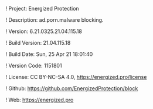 ! Project: Energized Protection

! Description: ad.porn.malware blocking.

! Version: 6.21.0325.21.04.115.18

! Build Version: 21.04.115.18

! Build Date: Sun, 25 Apr 21 18:01:40

! Version Code: 1151801

! License: CC BY-NC-SA 4.0, https://energized.pro/license

! Github: https://github.com/EnergizedProtection/block

! Web: https://energized.pro
